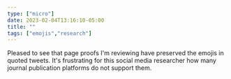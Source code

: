 ```yaml
---
type: ["micro"]
date: 2023-02-04T13:16:10-05:00
title: ""
tags: ["emojis","research"]
---
```

Pleased to see that page proofs I'm reviewing have preserved the emojis in quoted tweets. It's frustrating for this social media researcher how many journal publication platforms do not support them.
